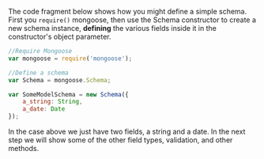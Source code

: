 The code fragment below shows how you might define a simple schema. First you `require()` mongoose, then use the Schema constructor to create a new schema instance, **defining** the various fields inside it in the constructor's object parameter.
    
```js    
//Require Mongoose
var mongoose = require('mongoose');

//Define a schema
var Schema = mongoose.Schema;

var SomeModelSchema = new Schema({
    a_string: String,
    a_date: Date
});
```    

In the case above we just have two fields, a string and a date. In the next step we will show some of the other field types, validation, and other methods.
